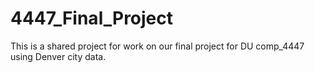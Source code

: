 # 4447_Final_Project
This is a shared project for work on our final project for DU comp_4447 using Denver city data.
